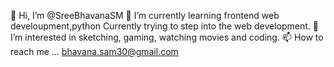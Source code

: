 
👋 Hi, I’m @SreeBhavanaSM
🌱 I’m currently learning frontend web develoupment,python
Currently trying to step into the web development.
👀 I’m interested in sketching, gaming, watching movies and coding.
📫 How to reach me ... bhavana.sam30@gmail.com
